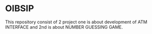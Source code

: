 # OIBSIP
This repository consist of 2 project one is about development of  ATM INTERFACE and 2nd is about NUMBER GUESSING GAME.  

